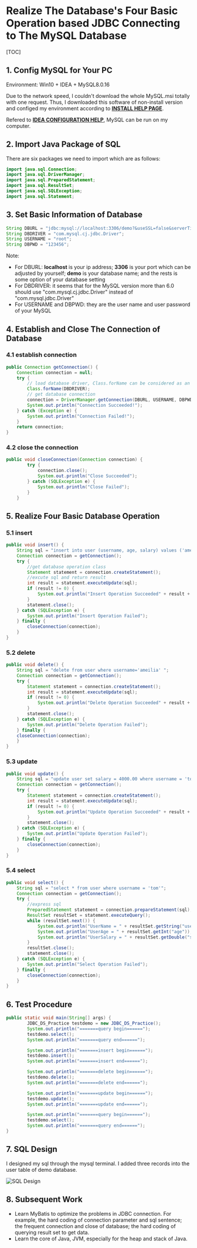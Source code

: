 # Realize The Database's Four Basic Operation based JDBC Connecting to The  MySQL Database 

[TOC]

## 1. Config MySQL for Your PC

Environment: Win10 + IDEA + MySQL8.0.16

Due to the network speed, I couldn't download the whole MySQL.msi totally with one request. Thus, I downloaded this software of non-install version and configed my environment according to [**INSTALL HELP PAGE**](https://blog.csdn.net/weixin_43209201/article/details/86158043).

Refered to [**IDEA CONFIGURATION HELP**](<https://blog.csdn.net/qq_36172505/article/details/84102468>), MySQL can be run on my computer.





## 2. Import Java Package of SQL

There are six packages we need to import which are as follows:

```java
import java.sql.Connection;
import java.sql.DriverManager;
import java.sql.PreparedStatement;
import java.sql.ResultSet;
import java.sql.SQLException;
import java.sql.Statement;
```



## 3. Set Basic Information of Database

```Java
String DBURL = "jdbc:mysql://localhost:3306/demo?&useSSL=false&serverTimezone=UTC";
String DBDRIVER = "com.mysql.cj.jdbc.Driver";
String USERNAME = "root";
String DBPWD = "123456";
```

Note: 

+ For DBURL: **localhost** is your ip address; **3306** is your port which can be adjusted by yourself; **demo** is your database name; and the rests is some option of your database setting
+ For DBDRIVER: it seems that for the MySQL version more than 6.0 should use "com.mysql.cj.jdbc.Driver" instead of "com.mysql.jdbc.Driver"
+ For USERNAME and DBPWD: they are the user name and user password of your MySQL 



## 4. Establish and Close The Connection of Database

### 4.1 establish connection

```java
public Connection getConnection() {
    Connection connection = null;
    try {
        // load database driver, Class.forName can be considered as an initialization of Class
        Class.forName(DBDRIVER);
        // get database connection
        connection = DriverManager.getConnection(DBURL, USERNAME, DBPWD);
        System.out.println("Connection Succeeded!");
    } catch (Exception e) {
        System.out.println("Connection Failed!");
    }
    return connection;
}

```

### 4.2 close the connection

```java
public void closeConnection(Connection connection) {
        try {
            connection.close();
            System.out.println("Close Succeeded");
        } catch (SQLException e) {
            System.out.println("Close Failed");
        }
    }
```

## 5. Realize Four Basic Database Operation

### 5.1 insert

```java
public void insert() {
	String sql = "insert into user (username, age, salary) values ('ameilia', 23, 2500.00)";
    Connection connection = getConnection();
    try {
    	//get database operation class
    	Statement statement = connection.createStatement();
    	//excute sql and return result
    	int result = statement.executeUpdate(sql);
    	if (result != 0) {
    		System.out.println("Insert Operation Succeeded" + result + "row");
    	}
    	statement.close();
    } catch (SQLException e) {
    	System.out.println("Insert Operation Failed");
    } finally {
    	closeConnection(connection);
    }
}
```



### 5.2 delete

```java
public void delete() {
    String sql = "delete from user where username='ameilia' ";
    Connection connection = getConnection();
    try {
        Statement statement = connection.createStatement();
        int result = statement.executeUpdate(sql);
        if (result != 0) {
        	System.out.println("Delete Operation Succeeded" + result + "row");
        }
    	statement.close();
    } catch (SQLException e) {
    	System.out.println("Delete Operation Failed");
    } finally {
    closeConnection(connection);
    }
}
```



### 5.3 update

```java
public void update() {
    String sql = "update user set salary = 4000.00 where username = 'tom'";
    Connection connection = getConnection();
    try {
        Statement statement = connection.createStatement();
        int result = statement.executeUpdate(sql);
        if (result != 0) {
            System.out.println("Update Operation Succeeded" + result + "row");
        }
        statement.close();
    } catch (SQLException e) {
        System.out.println("Update Operation Failed");
    } finally {
        closeConnection(connection);
    }
}
```



### 5.4 select

```java
public void select() {
    String sql = "select * from user where username = 'tom'";
    Connection connection = getConnection();
    try {
        //express sql
        PreparedStatement statement = connection.prepareStatement(sql);
        ResultSet resultSet = statement.executeQuery();
        while (resultSet.next()) {
            System.out.println("UserName = " + resultSet.getString("username"));
            System.out.println("UserAge = " + resultSet.getInt("age"));
            System.out.println("UserSalary = " + resultSet.getDouble("salary"));
        }
        resultSet.close();
        statement.close();
    } catch (SQLException e) {
        System.out.println("Select Operation Failed");
    } finally {
        closeConnection(connection);
    }
}
```



## 6. Test Procedure

```java 
public static void main(String[] args) {
        JDBC_DS_Practice testdemo = new JDBC_DS_Practice();
        System.out.println("=======query begin======");
        testdemo.select();
        System.out.println("=======query end======");

        System.out.println("=======insert begin======");
        testdemo.insert();
        System.out.println("=======insert end======");

        System.out.println("=======delete begin======");
        testdemo.delete();
        System.out.println("=======delete end======");

        System.out.println("=======update begin======");
        testdemo.update();
        System.out.println("=======update end======");

        System.out.println("=======query begin======");
        testdemo.select();
        System.out.println("=======query end======");
}
```

## 7. SQL Design

I designed my sql through the mysql terminal. I added three records into the user table of demo database.

![SQL Design](<https://github.com/Hedy2728/JavaLearnNote/blob/master/pic/SQL_Design.png>)



## 8. Subsequent Work

+ Learn MyBatis to optimize the problems in JDBC connection. For example, the hard coding of connection parameter and sql sentence; the frequent connection and close of database; the hard coding of querying result set to get data. 
+ Learn the core of Java, JVM, especially for the heap and stack of Java.